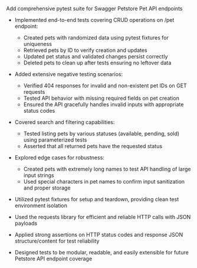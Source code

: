 Add comprehensive pytest suite for Swagger Petstore Pet API endpoints

- Implemented end-to-end tests covering CRUD operations on /pet endpoint:
  - Created pets with randomized data using pytest fixtures for uniqueness
  - Retrieved pets by ID to verify creation and updates
  - Updated pet status and validated changes persist correctly
  - Deleted pets to clean up after tests ensuring no leftover data

- Added extensive negative testing scenarios:
  - Verified 404 responses for invalid and non-existent pet IDs on GET requests
  - Tested API behavior with missing required fields on pet creation
  - Ensured the API gracefully handles invalid inputs with appropriate status codes

- Covered search and filtering capabilities:
  - Tested listing pets by various statuses (available, pending, sold) using parameterized tests
  - Asserted that all returned pets have the requested status

- Explored edge cases for robustness:
  - Created pets with extremely long names to test API handling of large input strings
  - Used special characters in pet names to confirm input sanitization and proper storage

- Utilized pytest fixtures for setup and teardown, providing clean test environment isolation
- Used the requests library for efficient and reliable HTTP calls with JSON payloads
- Applied strong assertions on HTTP status codes and response JSON structure/content for test reliability
- Designed tests to be modular, readable, and easily extensible for future Petstore API endpoint coverage

